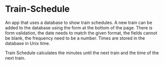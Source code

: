# Train-Schedule
An app that uses a database to show train schedules. A new train can be added to the database using the form at the bottom of the page. There is form validation, the date needs to match the given format, the fields cannot be blank, the frequency need to be a number. Times are stored in the database in Unix time.

Train Schedule calculates the minutes until the next train and the time of the next train. 


